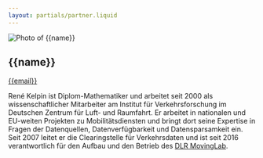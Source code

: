 ```yaml
---
layout: partials/partner.liquid
---
```

<div class="component-partner">

![Photo of {{name}}]({{image}})

<div>

## {{name}}

[{{email}}](mailto:{{email}})

</div>
</div>

René Kelpin ist Diplom-Mathematiker und arbeitet seit 2000 als wissenschaftlicher Mitarbeiter am Institut für Verkehrsforschung im Deutschen Zentrum für Luft- und Raumfahrt. Er arbeitet in nationalen und EU-weiten Projekten zu Mobilitätsdiensten und bringt dort seine Expertise in Fragen der Datenquellen, Datenverfügbarkeit und Datensparsamkeit ein. Seit 2007 leitet er die Clearingstelle für Verkehrsdaten und ist seit 2016 verantwortlich für den Aufbau und den Betrieb des [DLR MovingLab](https://movinglab.dlr.de).